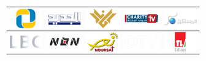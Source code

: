 | ![](https://raw.githubusercontent.com/RevGear/logo/master/Countries/LB/Al-Ittihad.png) | ![](https://raw.githubusercontent.com/RevGear/logo/master/Countries/LB/Al-Jadeed.png) | ![](https://raw.githubusercontent.com/RevGear/logo/master/Countries/LB/Al-Manar.png) | ![](https://raw.githubusercontent.com/RevGear/logo/master/Countries/LB/Charity-TV.png) | ![](https://raw.githubusercontent.com/RevGear/logo/master/Countries/LB/Future-TV.png) | 
|:---:|:---:|:---:|:---:|:---:| 
| ![](https://raw.githubusercontent.com/RevGear/logo/master/Countries/LB/LBC-Sat.png) | ![](https://raw.githubusercontent.com/RevGear/logo/master/Countries/LB/NBN.png) | ![](https://raw.githubusercontent.com/RevGear/logo/master/Countries/LB/Noursat.png) | ![](https://raw.githubusercontent.com/RevGear/logo/master/Countries/LB/OTV.png) | ![](https://raw.githubusercontent.com/RevGear/logo/master/Countries/LB/Tele-Liban.png) | 
